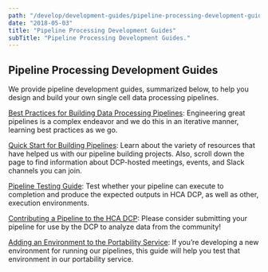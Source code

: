```yaml
---
path: "/develop/development-guides/pipeline-processing-development-guides/overview-pipeline-processing-development-guides"
date: "2018-05-03"
title: "Pipeline Processing Development Guides"
subTitle: "Pipeline Processing Development Guides."
---
```

## Pipeline Processing Development Guides

We provide pipeline development guides, summarized below, to help you design and build your own single cell data processing pipelines. 

[Best Practices for Building Data Processing Pipelines](https://dev.data.humancellatlas.org/develop/development-guides/pipeline-processing-development-guides/workflow-best-practices): Engineering great pipelines is a complex endeavor and we do this in an iterative manner, learning best practices as we go. 

[Quick Start for Building Pipelines](https://dev.data.humancellatlas.org/develop/development-guides/pipeline-processing-development-guides/pipeline-development-guide): Learn about the variety of resources that have helped us with our pipeline building projects. Also, scroll down the page to find information about DCP-hosted meetings, events, and Slack channels you can join.

[Pipeline Testing Guide](https://dev.data.humancellatlas.org/develop/development-guides/pipeline-processing-development-guides/testing-pipelines): Test whether your pipeline can execute to completion  and produce the expected outputs in HCA DCP, as well as other, execution environments.

[Contributing a Pipeline to the HCA DCP](https://dev.data.humancellatlas.org/develop/development-guides/pipeline-processing-development-guides/contributing-a-pipeline-to-the-hca-dcp): Please consider submitting your pipeline for use by the DCP to analyze data from the community!

[Adding an Environment to the Portability Service](https://dev.data.humancellatlas.org/develop/development-guides/pipeline-processing-development-guides/adding-an-environment-to-the-portability-service): If you’re developing a new environment for running our pipelines, this guide will help you test that environment in our portability service.
